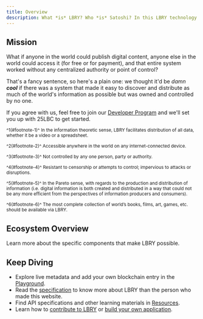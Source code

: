 ```yaml
---
title: Overview
description: What *is* LBRY? Who *is* Satoshi? In this LBRY technology overview, one of those questions is answered thoroughly.
---
```


## Mission

What if anyone in the world could publish digital content, anyone else in the world could access it (for free or for payment), and that entire system worked without any centralized authority or point of control?

<MissionStatement/>

That's a fancy sentence, so here's a plain one: we thought it'd be *damn **cool*** if there was a system that made it easy to discover and distribute as much of the world's information as possible but was owned and controlled by no one.

If you agree with us, feel free to join our [Developer Program](/developer-program) and we'll set you up with 25LBC to get started.

<sub>^1(#footnote-1)^ In the information theoretic sense, LBRY facilitates distribution of all data, whether it be a video or a spreadsheet.</sub>

<sub>^2(#footnote-2)^ Accessible anywhere in the world on any internet-connected device.</sub>

<sub>^3(#footnote-3)^ Not controlled by any one person, party or authority.</sub>

<sub>^4(#footnote-4)^ Resistant to censorship or attempts to control; impervious to attacks or disruptions.</sub>

<sub>^5(#footnote-5)^ In the Pareto sense, with regards to the production and distribution of information (i.e. digital information is both created and distributed in a way that could not be any more efficient from the perspectives of information producers and consumers).</sub>

<sub>^6(#footnote-6)^ The most complete collection of world’s books, films, art, games, etc. should be available via LBRY.</sub>

## Ecosystem Overview

Learn more about the specific components that make LBRY possible.

<Overview/>

## Keep Diving

- Explore live metadata and add your own blockchain entry in the [Playground](/playground).
- Read the [specification](/spec) to know more about LBRY than the person who made this website.
- Find API specifications and other learning materials in [Resources](/resources).
- Learn how to [contribute to LBRY](/contribute) or [build your own application](/build).
